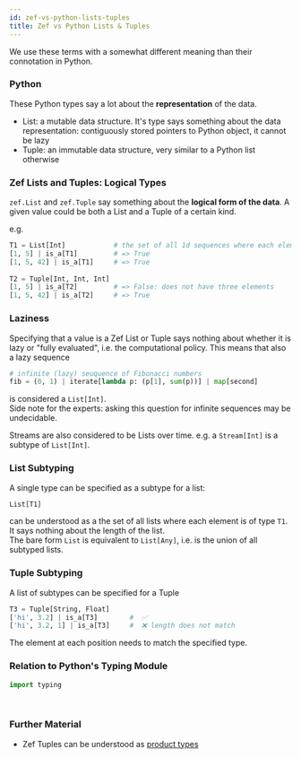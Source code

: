 ```yaml
---
id: zef-vs-python-lists-tuples
title: Zef vs Python Lists & Tuples
---
```


  
We use these terms with a somewhat different meaning than their connotation in Python.  
  
### Python  
These Python types say a lot about the **representation** of the data.  
- List: a mutable data structure. It's type says something about the data representation: contiguously stored pointers to Python object, it cannot be lazy  
- Tuple: an immutable data structure, very similar to a Python list otherwise  
  
  
### Zef Lists and Tuples: Logical Types  
`zef.List` and `zef.Tuple` say something about the **logical form of the data**. A given value could be both a List and a Tuple of a certain kind.  
  
e.g.  
```python  
T1 = List[Int]            # the set of all 1d sequences where each element is an Int  
[1, 5] | is_a[T1]         # => True  
[1, 5, 42] | is_a[T1]     # => True  
  
T2 = Tuple[Int, Int, Int]  
[1, 5] | is_a[T2]         # => False: does not have three elements  
[1, 5, 42] | is_a[T2]     # => True  
```  
  
  
### Laziness  
Specifying that a value is a Zef List or Tuple says nothing about whether it is lazy or "fully evaluated", i.e. the computational policy. This means that also a lazy sequence  
```python  
# infinite (lazy) seuquence of Fibonacci numbers  
fib = (0, 1) | iterate[lambda p: (p[1], sum(p))] | map[second]  
```  
is considered a `List[Int]`.  
Side note for the experts: asking this question for infinite sequences may be undecidable.  
  
Streams are also considered to be Lists over time. e.g. a `Stream[Int]` is a subtype of `List[Int]`.  
  
  
### List Subtyping  
A single type can be specified as a subtype for a list:  
```python  
List[T1]  
```  
can be understood as a the set of all lists where each element is of type `T1`. It says nothing about the length of the list.  
The bare form `List` is equivalent to `List[Any]`, i.e.  is the union of all subtyped lists.  
  
  
### Tuple Subtyping  
A list of subtypes can be specified for a Tuple  
```python  
T3 = Tuple[String, Float]      
['hi', 3.2] | is_a[T3]        #  ✅  
['hi', 3.2, 1] | is_a[T3]     #  ❌ length does not match  
```  
The element at each position needs to match the specified type.  
  
  
### Relation to Python's Typing Module  
```python  
import typing  
  
  
```  
  
  
  
  
### Further Material  
- Zef Tuples can be understood as [product types](https://en.wikipedia.org/wiki/Product_type)  
